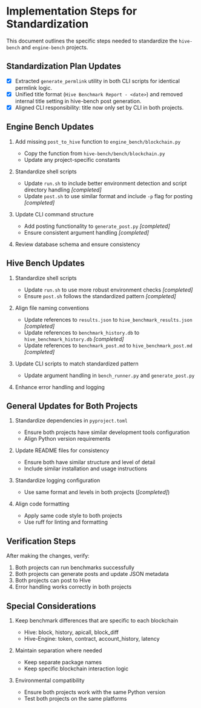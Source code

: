 # Implementation Steps for Standardization

This document outlines the specific steps needed to standardize the `hive-bench` and `engine-bench` projects.

## Standardization Plan Updates

- [x] Extracted `generate_permlink` utility in both CLI scripts for identical permlink logic.
- [x] Unified title format (`Hive Benchmark Report - <date>`) and removed internal title setting in hive-bench post generation.
- [x] Aligned CLI responsibility: title now only set by CLI in both projects.

## Engine Bench Updates

1. Add missing `post_to_hive` function to `engine_bench/blockchain.py`

   - Copy the function from `hive-bench/bench/blockchain.py`
   - Update any project-specific constants

2. Standardize shell scripts

   - Update `run.sh` to include better environment detection and script directory handling  _[completed]_
   - Update `post.sh` to use similar format and include `-p` flag for posting  _[completed]_

3. Update CLI command structure

   - Add posting functionality to `generate_post.py`  _[completed]_
   - Ensure consistent argument handling  _[completed]_

4. Review database schema and ensure consistency

## Hive Bench Updates

1. Standardize shell scripts

   - Update `run.sh` to use more robust environment checks  _[completed]_
   - Ensure `post.sh` follows the standardized pattern  _[completed]_

2. Align file naming conventions

   - Update references to `results.json` to `hive_benchmark_results.json`  _[completed]_
   - Update references to `benchmark_history.db` to `hive_benchmark_history.db`  _[completed]_
   - Update references to `benchmark_post.md` to `hive_benchmark_post.md`  _[completed]_

3. Update CLI scripts to match standardized pattern

   - Update argument handling in `bench_runner.py` and `generate_post.py`

4. Enhance error handling and logging

## General Updates for Both Projects

1. Standardize dependencies in `pyproject.toml`

   - Ensure both projects have similar development tools configuration
   - Align Python version requirements

2. Update README files for consistency

   - Ensure both have similar structure and level of detail
   - Include similar installation and usage instructions

3. Standardize logging configuration

   - Use same format and levels in both projects (_[completed]_)

4. Align code formatting
   - Apply same code style to both projects
   - Use ruff for linting and formatting

## Verification Steps

After making the changes, verify:

1. Both projects can run benchmarks successfully
2. Both projects can generate posts and update JSON metadata
3. Both projects can post to Hive
4. Error handling works correctly in both projects

## Special Considerations

1. Keep benchmark differences that are specific to each blockchain

   - Hive: block, history, apicall, block_diff
   - Hive-Engine: token, contract, account_history, latency

2. Maintain separation where needed

   - Keep separate package names
   - Keep specific blockchain interaction logic

3. Environmental compatibility
   - Ensure both projects work with the same Python version
   - Test both projects on the same platforms
